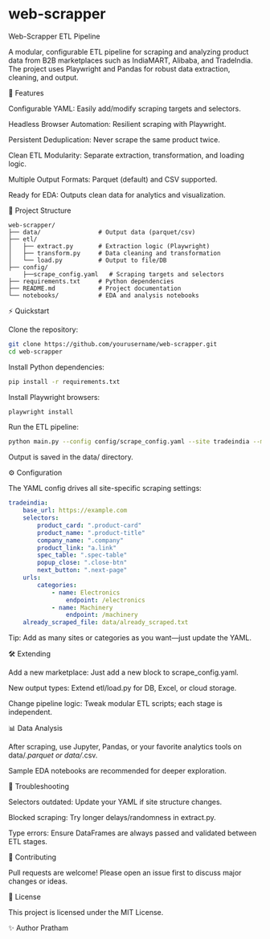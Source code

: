 # web-scrapper

Web-Scrapper ETL Pipeline


A modular, configurable ETL pipeline for scraping and analyzing product data from B2B marketplaces such as IndiaMART, Alibaba, and TradeIndia.
The project uses Playwright and Pandas for robust data extraction, cleaning, and output.

🚀 Features

Configurable YAML: Easily add/modify scraping targets and selectors.

Headless Browser Automation: Resilient scraping with Playwright.

Persistent Deduplication: Never scrape the same product twice.

Clean ETL Modularity: Separate extraction, transformation, and loading logic.

Multiple Output Formats: Parquet (default) and CSV supported.

Ready for EDA: Outputs clean data for analytics and visualization.

📁 Project Structure

```
web-scrapper/
├── data/                # Output data (parquet/csv)
├── etl/
│   ├── extract.py       # Extraction logic (Playwright)
│   ├── transform.py     # Data cleaning and transformation
│   └── load.py          # Output to file/DB
├── config/
    ├──scrape_config.yaml   # Scraping targets and selectors
├── requirements.txt     # Python dependencies
├── README.md            # Project documentation
└── notebooks/           # EDA and analysis notebooks

```

⚡️ Quickstart

Clone the repository:
```bash
git clone https://github.com/yourusername/web-scrapper.git
cd web-scrapper
```

Install Python dependencies:

```bash
pip install -r requirements.txt
```

Install Playwright browsers:

```bash
playwright install
```

Run the ETL pipeline:

```bash
python main.py --config config/scrape_config.yaml --site tradeindia --max_pages 3 --output_format parquet
```


Output is saved in the data/ directory.

⚙️ Configuration

The YAML config drives all site-specific scraping settings:
```yaml
tradeindia:
    base_url: https://example.com
    selectors:
        product_card: ".product-card"
        product_name: ".product-title"
        company_name: ".company"
        product_link: "a.link"
        spec_table: ".spec-table"
        popup_close: ".close-btn"
        next_button: ".next-page"
    urls:
        categories:
            - name: Electronics
                endpoint: /electronics
            - name: Machinery
                endpoint: /machinery
    already_scraped_file: data/already_scraped.txt
```
Tip: Add as many sites or categories as you want—just update the YAML.


🛠️ Extending

Add a new marketplace: Just add a new block to scrape_config.yaml.

New output types: Extend etl/load.py for DB, Excel, or cloud storage.

Change pipeline logic: Tweak modular ETL scripts; each stage is independent.

📊 Data Analysis

After scraping, use Jupyter, Pandas, or your favorite analytics tools on data/*.parquet or data/*.csv.

Sample EDA notebooks are recommended for deeper exploration.

🐞 Troubleshooting

Selectors outdated: Update your YAML if site structure changes.

Blocked scraping: Try longer delays/randomness in extract.py.

Type errors: Ensure DataFrames are always passed and validated between ETL stages.

🤝 Contributing

Pull requests are welcome! Please open an issue first to discuss major changes or ideas.

📄 License

This project is licensed under the MIT License.

✨ Author
Pratham